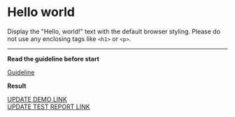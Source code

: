 # Hello world

Display the "Hello, world!" text with the default browser styling. Please do not
use any enclosing tags like `<h1>` or `<p>`.
___

**Read the guideline before start**

[Guideline](https://mate-academy.github.io/layout_task-guideline/)

**Result**

[UPDATE DEMO LINK](https://4yiiaka6pa.github.io/layout_hello-world/) <br>
[UPDATE TEST REPORT LINK](https://4yiiaka6pa.github.io/layout_hello-world/report/html_report/)
